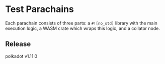 # Test Parachains

Each parachain consists of three parts: a `#![no_std]` library with the main execution logic, a WASM crate which wraps
this logic, and a collator node.


## Release

polkadot v1.11.0
